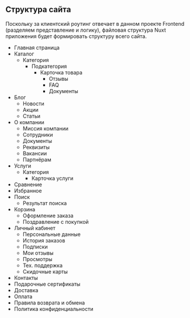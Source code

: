 ## Структура сайта  
  
Поскольку за клиентский роутинг отвечает в данном проекте Frontend (разделяем представление и логику), файловая структура Nuxt приложения будет формировать структуру всего сайта.  
  
- Главная страница  
- Каталог  
    - Категория  
       - Подкатегория  
          - Карточка товара  
             - Отзывы  
             - FAQ  
             - Документы  
- Блог  
    - Новости  
    - Акции  
    - Статьи  
- О компании  
    - Миссия компании  
    - Сотрудники  
    - Документы  
    - Реквизиты  
    - Вакансии  
    - Партнёрам  
- Услуги  
    - Категория  
       - Карточка услуги  
- Сравнение  
- Избранное  
- Поиск  
    - Результат поиска  
- Корзина  
    - Оформление заказа  
    - Поздравление с покупкой  
- Личный кабинет  
    - Персональные данные  
    - История заказов  
    - Подписки  
    - Мои отзывы  
    - Просмотры  
    - Тех. поддержка  
    - Скидочные карты  
- Контакты  
- Подарочные сертификаты  
- Доставка  
- Оплата  
- Правила возврата и обмена  
- Политика конфиденциальности  
  